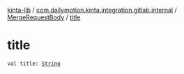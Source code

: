 [kinta-lib](../../index.md) / [com.dailymotion.kinta.integration.gitlab.internal](../index.md) / [MergeRequestBody](index.md) / [title](./title.md)

# title

`val title: `[`String`](https://kotlinlang.org/api/latest/jvm/stdlib/kotlin/-string/index.html)